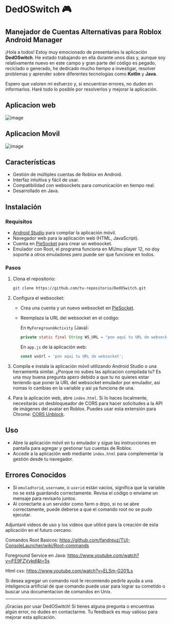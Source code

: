 # DedOSwitch 🎮

## Manejador de Cuentas Alternativas para Roblox Android Manager

¡Hola a todos! Estoy muy emocionado de presentarles la aplicación **DedOSwitch**. He estado trabajando en ella durante unos días y, aunque soy relativamente nuevo en este campo y gran parte del código es pegado, reciclado o generado, he dedicado mucho tiempo a investigar, resolver problemas y aprender sobre diferentes tecnologías como **Kotlin** y **Java**.

Espero que valoren mi esfuerzo y, si encuentran errores, no duden en informarlos. Haré todo lo posible por resolverlos y mejorar la aplicación.

## Aplicacion web
![image](https://github.com/D34THEV1L/DedOSwitch/assets/87221905/8f932124-6882-42b5-a926-d4d8140200e6)
## Aplicacion Movil
![image](https://github.com/D34THEV1L/DedOSwitch/assets/87221905/0165eae3-6b74-41b8-a191-d4f0d67b0688)


## Características

- Gestión de múltiples cuentas de Roblox en Android.
- Interfaz intuitiva y fácil de usar.
- Compatibilidad con websockets para comunicación en tiempo real.
- Desarrollado en Java.

## Instalación

### Requisitos

- [Android Studio](https://developer.android.com/studio) para compilar la aplicación móvil.
- Navegador web para la aplicación web (HTML, JavaScript).
- Cuenta en [PieSocket](https://piehost.com/piesocket) para crear un websocket.
- Emulador con Root, el programa funciona en MUmu player 12, no doy soporte a otros emuladores pero puede ser que funcione en todos.

### Pasos

1. Clona el repositorio:

    ```bash
    git clone https://github.com/tu-repositorio/DedOSwitch.git
    ```

3. Configura el websocket:
    - Crea una cuenta y un nuevo websocket en [PieSocket](https://piehost.com/piesocket).
    - Reemplaza la URL del websocket en el código:

      En `MyForegroundActivity` (Java):
      ```java
      private static final String WS_URL = "pon aquí tu URL de websocket";
      ```

      En `app.js` de la aplicación web:
      ```javascript
      const wsUrl = 'pon aquí tu URL de websocket';
      ```

4. Compila e instala la aplicación móvil utilizando Android Studio o una herramienta similar. ¿Porque no subes las aplicacion compilada tu? Es una muy buena pregunta apero debido a que tu no quieres estar teniendo que poner la URL del websocket emulador por emulador, asi nomas lo cambias en la variable y asi ya funciona de una.

5. Para la aplicación web, abre `index.html`. Si lo haces localmente, necesitarás un desbloqueador de CORS para hacer solicitudes a la API de imágenes del avatar en Roblox. Puedes usar esta extensión para Chrome: [CORS Unblock](https://chromewebstore.google.com/detail/cors-unblock/lfhmikememgdcahcdlaciloancbhjino).

## Uso

- Abre la aplicación móvil en tu emulador y sigue las instrucciones en pantalla para agregar y gestionar tus cuentas de Roblox.
- Accede a la aplicación web mediante `index.html` para complementar la gestión desde tu navegador.

## Errores Conocidos

- Si `emuladtorid`, `username`, o `userid` están vacíos, significa que la variable no se está guardando correctamente. Revisa el código o envíame un mensaje para revisarlo juntos.
- Al conectarte a un servidor como farm o drpo, si no se abre correctamente, puede deberse a que el comando root no se pudo ejecutar.

Adjuntaré videos de uso y los videos que utilicé para la creación de esta aplicación en el futuro cercano.

Comandos Root Basicos:
https://github.com/fandreuz/TUI-ConsoleLauncher/wiki/Root-commands

Foreground Service en Java:
https://www.youtube.com/watch?v=jFE9FZVykdI&t=5s

Html css:
https://www.youtube.com/watch?v=ELSm-G201Ls

Si desea agregar un comando root le recomiendo pedirle ayuda a una inteligencia artificial de que comando puede usar para lograr su cometido o buscar una documentacion de comandos en Unix.


---

¡Gracias por usar DedOSwitch! Si tienes alguna pregunta o encuentras algún error, no dudes en contactarme. Tu feedback es muy valioso para mejorar esta aplicación.
